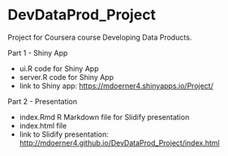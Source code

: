 # DevDataProd_Project
Project for Coursera course Developing Data Products.

Part 1 - Shiny App
* ui.R code for Shiny App
* server.R code for Shiny App
* link to Shiny app: https://mdoerner4.shinyapps.io/Project/

Part 2 - Presentation
* index.Rmd R Markdown file for Slidify presentation
* index.html file
* link to Slidify presentation: http://mdoerner4.github.io/DevDataProd_Project/index.html